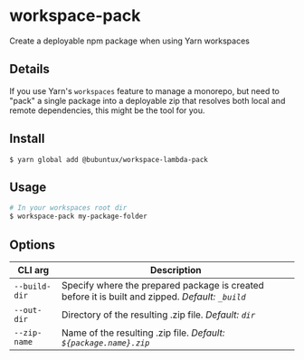 # workspace-pack

Create a deployable npm package when using Yarn workspaces

## Details

If you use Yarn's `workspaces` feature to manage a monorepo, but need to "pack" a single package into a deployable zip that resolves both local and remote dependencies, this might be the tool for you.

## Install

```
$ yarn global add @bubuntux/workspace-lambda-pack
```

## Usage

```bash
# In your workspaces root dir
$ workspace-pack my-package-folder
```

## Options

| CLI arg       | Description                                                                                      |
| ------------- | ------------------------------------------------------------------------------------------------ |
| `--build-dir` | Specify where the prepared package is created before it is built and zipped. _Default: `_build`_ |
| `--out-dir`   | Directory of the resulting .zip file. _Default: `dir`_                         |
| `--zip-name`  | Name of the resulting .zip file. _Default: `${package.name}.zip`_                         |
